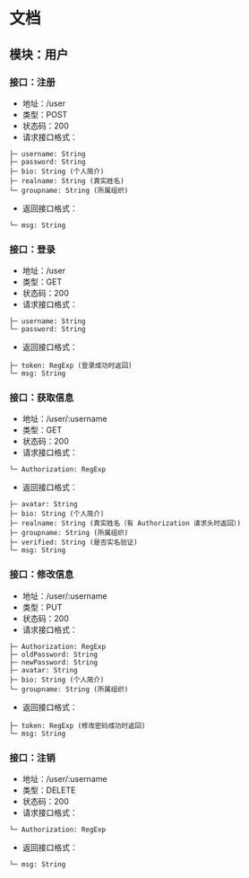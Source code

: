 # 文档
## 模块：用户
### 接口：注册
* 地址：/user
* 类型：POST
* 状态码：200
* 请求接口格式：

```
├─ username: String
├─ password: String
├─ bio: String (个人简介)
├─ realname: String (真实姓名)
└─ groupname: String (所属组织)

```

* 返回接口格式：

```
└─ msg: String

```


### 接口：登录
* 地址：/user
* 类型：GET
* 状态码：200
* 请求接口格式：

```
├─ username: String
└─ password: String

```

* 返回接口格式：

```
├─ token: RegExp (登录成功时返回)
└─ msg: String

```


### 接口：获取信息
* 地址：/user/:username
* 类型：GET
* 状态码：200
* 请求接口格式：

```
└─ Authorization: RegExp

```

* 返回接口格式：

```
├─ avatar: String
├─ bio: String (个人简介)
├─ realname: String (真实姓名（有 Authorization 请求头时返回）)
├─ groupname: String (所属组织)
├─ verified: String (是否实名验证)
└─ msg: String

```


### 接口：修改信息
* 地址：/user/:username
* 类型：PUT
* 状态码：200
* 请求接口格式：

```
├─ Authorization: RegExp
├─ oldPassword: String
├─ newPassword: String
├─ avatar: String
├─ bio: String (个人简介)
└─ groupname: String (所属组织)

```

* 返回接口格式：

```
├─ token: RegExp (修改密码成功时返回)
└─ msg: String

```


### 接口：注销
* 地址：/user/:username
* 类型：DELETE
* 状态码：200
* 请求接口格式：

```
└─ Authorization: RegExp

```

* 返回接口格式：

```
└─ msg: String

```
